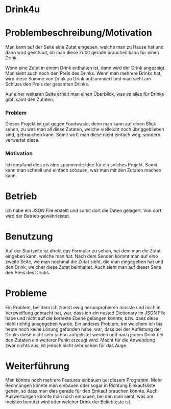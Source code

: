 # Drink4u

 

# Problembeschreibung/Motivation  
Man kann auf der Seite eine Zutat eingeben, welche man zu Hause hat und dann wird geschaut, ob man diese Zutat gerade brauchen kann für einen Drink.

Wenn eine Zutat in einem Drink enthalten ist, dann wird der Drink angezeigt. Man sieht auch noch den Preis des Drinks. Wenn man mehrere Drinks hat, wird diese Summe von Drink zu Drink aufsummiert und man sieht am Schluss den Preis der gesamten Drinks. 

Auf einer weiteren Seite erhält man einen Überblick, was es alles für Drinks gibt, samt den Zutaten.

### Problem
Dieses Projekt ist gut gegen Foodwaste, denn man kann auf einen Blick sehen, zu was man all diese Zutaten, welche vielleicht noch übriggeblieben sind, gebrauchen kann. Somit wirft man diese nicht einfach weg, sondern verwertet diese. 

### Motivation
Ich empfand dies als eine spannende Idee für ein solches Projekt. Somit kann man schnell und einfach schauen, was man mit den Zutaten machen kann. 

# Betrieb
Ich habe ein JSON File erstellt und somit dort die Daten gelagert. Von dort wird der Betrieb gewährleistet.

# Benutzung
Auf der Startseite ist direkt das Formular zu sehen, bei dem man die Zutat eingeben kann, welche man hat. Nach dem Senden kommt man auf eine zweite Seite, wo man nochmal die Zutat sieht, die man eingegeben hat und den Drink, welcher diese Zutat beinhaltet. Auch sieht man auf dieser Seite den Preis des Drinks. 

# Probleme
Ein Problem, bei dem ich zuerst ewig herumprobieren musste und mich in Verzweiflung gebracht hat, war, dass ich ein nested Dictionary im JSON File habe und nicht auf die korrekte Ebene gelangen konnte, bzw. dass diese nicht richtig ausgegeben wurde. Ein anderes Problem, bei welchem ich bis heute noch keine Lösung gefunden habe, war, dass bei der Auflistung der Drinks diese nicht sehr schön aufgelistet werden und nach jedem Drink bei den Zutaten ein weiterer Punkt erzeugt wird. Macht für die Anwendung zwar nichts aus, ist jedoch nicht sehr schön für das Auge. 

# Weiterführung
Man könnte noch mehrere Features einbauen bei diesem Programm. Mehr Rechnungen könnte man einbauen oder sogar in Richtung Einkaufsliste gehen, so dass man dies gerade für den Einkauf brauchen könnte. Auch Auswertungen könnte man noch einbauen, bei den man sieht, was am meisten benutzt wird oder welcher Drink der Beliebteste ist. 

